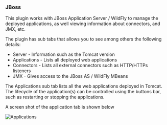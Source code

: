 ### JBoss

This plugin works with JBoss Application Server / WildFly to manage the deployed applications, as well viewing information about connectors, and JMX, etc.

The plugin has sub tabs that allows you to see among others the following details:

* Server - Information such as the Tomcat version
* Applications - Lists all deployed web applications
* Connectors - Lists all external connectors such as HTTP/HTTPs listeners
* JMX - Gives access to the JBoss AS / WildFly MBeans

The Applications sub tab lists all the web applications deployed in Tomcat. The lifecycle of the application(s) can
be controlled using the buttons bar, such as restarting or stopping the applications.

A screen shot of the application tab is shown below

![Applications](app/jboss/doc/img/applications.png "Applications")

